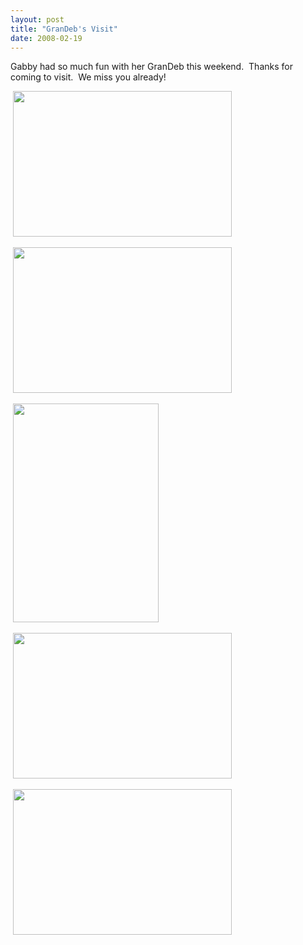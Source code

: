 ```yaml
---
layout: post
title: "GranDeb's Visit"
date: 2008-02-19
---
```


<p>Gabby had so much fun with her GranDeb this weekend.  Thanks for coming to visit.  We miss you already!</p>
<p> <img height="233" alt="" src="http://www.thepaladinos.com/Portals/thepaladinos/Blog/Files/1/79/DSC_0015 (Custom).JPG " width="350"/></p>
<p> <img height="233" alt="" src="http://www.thepaladinos.com/Portals/thepaladinos/Blog/Files/1/79/DSC_0031 (Custom).JPG " width="350"/></p>
<p> <img height="350" alt="" src="http://www.thepaladinos.com/Portals/thepaladinos/Blog/Files/1/79/DSC_0008 (Custom).JPG " width="233"/></p>
<p> <img height="233" alt="" src="http://www.thepaladinos.com/Portals/thepaladinos/Blog/Files/1/79/DSC_0024 (Custom).JPG " width="350"/></p>
<p> <img height="233" alt="" src="http://www.thepaladinos.com/Portals/thepaladinos/Blog/Files/1/79/DSC_0007 (Custom).JPG " width="350"/></p>
